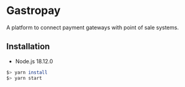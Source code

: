 # Gastropay
A platform to connect payment gateways with point of sale systems.

## Installation
- Node.js 18.12.0
```bash
$> yarn install
$> yarn start
```
